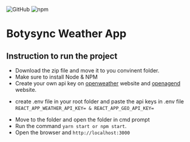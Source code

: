 <img alt="GitHub" src="https://img.shields.io/github/license/sbabureddy/botsync-assignment">  ![npm](https://img.shields.io/npm/v/npm)


# Botysync Weather App

## Instruction to run the project

- Download the zip file and move it to you convinent folder.
- Make sure to install Node & NPM
- Create your own api key on [openweather](https://google.com) website and [openagend]('https://opencagedata.com/api') website.

* create .env file in your root folder and paste the api keys in .env file `REACT_APP_WEATHER_API_KEY= & REACT_APP_GEO_API_KEY=`

- Move to the folder and open the folder in cmd prompt
- Run the command `yarn start or npm start`.
- Open the browser and `http://localhost:3000`
